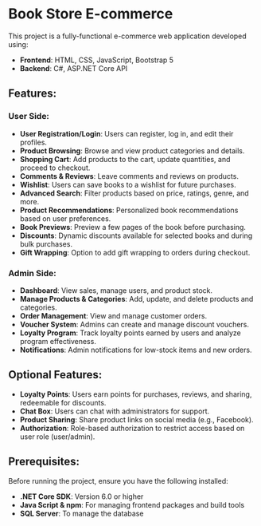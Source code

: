 # Book Store E-commerce

This project is a fully-functional e-commerce web application developed using:
- **Frontend**: HTML, CSS, JavaScript, Bootstrap 5
- **Backend**: C#, ASP.NET Core API

## Features:

### User Side:
- **User Registration/Login**: Users can register, log in, and edit their profiles.
- **Product Browsing**: Browse and view product categories and details.
- **Shopping Cart**: Add products to the cart, update quantities, and proceed to checkout.
- **Comments & Reviews**: Leave comments and reviews on products.
- **Wishlist**: Users can save books to a wishlist for future purchases.
- **Advanced Search**: Filter products based on price, ratings, genre, and more.
- **Product Recommendations**: Personalized book recommendations based on user preferences.
- **Book Previews**: Preview a few pages of the book before purchasing.
- **Discounts**: Dynamic discounts available for selected books and during bulk purchases.
- **Gift Wrapping**: Option to add gift wrapping to orders during checkout.

### Admin Side:
- **Dashboard**: View sales, manage users, and product stock.
- **Manage Products & Categories**: Add, update, and delete products and categories.
- **Order Management**: View and manage customer orders.
- **Voucher System**: Admins can create and manage discount vouchers.
- **Loyalty Program**: Track loyalty points earned by users and analyze program effectiveness.
- **Notifications**: Admin notifications for low-stock items and new orders.

## Optional Features:
- **Loyalty Points**: Users earn points for purchases, reviews, and sharing, redeemable for discounts.
- **Chat Box**: Users can chat with administrators for support.
- **Product Sharing**: Share product links on social media (e.g., Facebook).
- **Authorization**: Role-based authorization to restrict access based on user role (user/admin).
  
## Prerequisites:

Before running the project, ensure you have the following installed:
- **.NET Core SDK**: Version 6.0 or higher
- **Java Script & npm**: For managing frontend packages and build tools
- **SQL Server**: To manage the database
